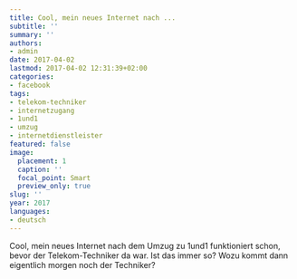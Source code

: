 ```yaml
---
title: Cool, mein neues Internet nach ...
subtitle: ''
summary: ''
authors:
- admin
date: 2017-04-02
lastmod: 2017-04-02 12:31:39+02:00
categories:
- facebook
tags:
- telekom-techniker
- internetzugang
- 1und1
- umzug
- internetdienstleister
featured: false
image:
  placement: 1
  caption: ''
  focal_point: Smart
  preview_only: true
slug: ''
year: 2017
languages:
- deutsch
---
```


Cool, mein neues Internet nach dem Umzug zu 1und1 funktioniert schon, bevor der Telekom-Techniker da war. Ist das immer so? Wozu kommt dann eigentlich morgen noch der Techniker?
